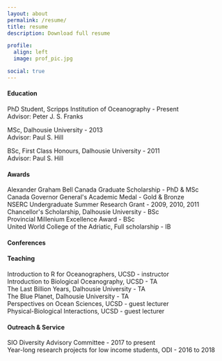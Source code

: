 ```yaml
---
layout: about
permalink: /resume/
title: resume
description: Download full resume

profile:
  align: left
  image: prof_pic.jpg

social: true
---
```

#### Education

PhD Student, Scripps Institution of Oceanography - Present <br>
Advisor: Peter J. S. Franks

MSc, Dalhousie University - 2013 <br>
Advisor: Paul S. Hill

BSc, First Class Honours, Dalhousie University - 2011 <br>
Advisor: Paul S. Hill


#### Awards
Alexander Graham Bell Canada Graduate Scholarship - PhD & MSc <br>
Canada Governor General's Academic Medal - Gold & Bronze <br>
NSERC Undergraduate Summer Research Grant - 2009, 2010, 2011 <br>
Chancellor's Scholarship, Dalhousie University - BSc <br>
Provincial Millenium Excellence Award - BSc <br>
United World College of the Adriatic, Full scholarship - IB <br>


#### Conferences


#### Teaching
Introduction to R for Oceanographers, UCSD - instructor <br>
Introduction to Biological Oceanography, UCSD - TA <br>
The Last Billion Years, Dalhousie University - TA <br>
The Blue Planet, Dalhousie University - TA <br>
Perspectives on Ocean Sciences, UCSD - guest lecturer <br>
Physical-Biological Interactions, UCSD - guest lecturer <br>


#### Outreach & Service
SIO Diversity Advisory Committee - 2017 to present <br>
Year-long research projects for low income students, ODI - 2016 to 2018